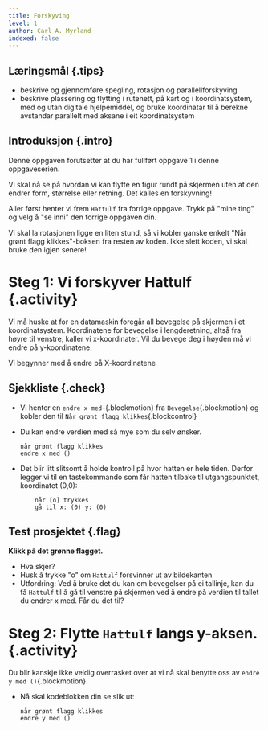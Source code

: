 ```yaml
---
title: Forskyving
level: 1
author: Carl A. Myrland
indexed: false
---
```


## Læringsmål {.tips}
+ beskrive og gjennomføre spegling, rotasjon og parallellforskyving
+ beskrive plassering og flytting i rutenett, på kart og i koordinatsystem, med og utan digitale hjelpemiddel, og bruke koordinatar til å berekne avstandar parallelt med aksane i eit koordinatsystem

## Introduksjon {.intro}

Denne oppgaven forutsetter at du har fullført oppgave 1 i denne oppgaveserien.

Vi skal nå se på hvordan vi kan flytte en figur rundt på skjermen uten at den endrer form, størrelse eller retning. Det kalles en forskyvning!

Aller først henter vi frem `Hattulf` fra forrige oppgave. Trykk på "mine ting" og velg å "se inni" den forrige oppgaven din.

Vi skal la rotasjonen ligge en liten stund, så vi kobler ganske enkelt "Når grønt flagg klikkes"-boksen fra resten av koden.
Ikke slett koden, vi skal bruke den igjen senere!

# Steg 1: Vi forskyver Hattulf {.activity}

Vi må huske at for en datamaskin foregår all bevegelse på skjermen i et koordinatsystem. Koordinatene for bevegelse i lengderetning, altså fra høyre til venstre, kaller vi x-koordinater.
Vil du bevege deg i høyden må vi endre på y-koordinatene.

Vi begynner med å endre på X-koordinatene

## Sjekkliste {.check}

+ Vi henter en `endre x med`-{.blockmotion} fra `Bevegelse`{.blockmotion} og kobler den til `Når grønt flagg klikkes`{.blockcontrol}
+ Du kan endre verdien med så mye som du selv ønsker.

	```blocks
	når grønt flagg klikkes
	endre x med ()
	```
+ Det blir litt slitsomt å holde kontroll på hvor hatten er hele tiden. Derfor legger vi til en tastekommando som får hatten tilbake til utgangspunktet, koordinatet (0,0):

	```blocks
		når [o] trykkes
		gå til x: (0) y: (0)
	```

## Test prosjektet {.flag}

__Klikk på det grønne flagget.__

+ Hva skjer?
+ Husk å trykke "o" om `Hattulf` forsvinner ut av bildekanten
+ Utfordring: Ved å bruke det du kan om bevegelser på ei tallinje, kan du få `Hattulf` til å gå til venstre på skjermen ved å endre på verdien til tallet du endrer x med. Får du det til?

# Steg 2: Flytte `Hattulf` langs y-aksen. {.activity}

Du blir kanskje ikke veldig overrasket over at vi nå skal benytte oss av `endre y med ()`{.blockmotion}.

+ Nå skal kodeblokken din se slik ut:

	```blocks
	når grønt flagg klikkes
	endre y med ()
	```
